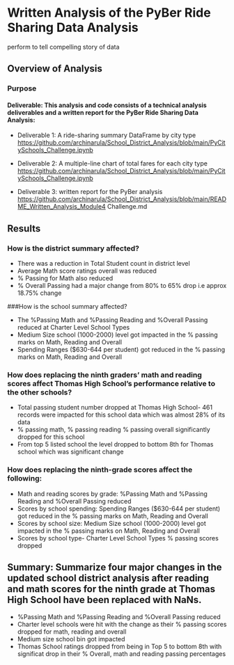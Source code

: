 # Written Analysis of the PyBer Ride Sharing Data Analysis
perform to tell compelling story of data


## Overview of Analysis


### Purpose


#### Deliverable: This analysis and code consists of a technical analysis deliverables and a written report for the PyBer Ride Sharing Data Analysis:
- Deliverable 1: A ride-sharing summary DataFrame by city type
https://github.com/archinarula/School_District_Analysis/blob/main/PyCitySchools_Challenge.ipynb

- Deliverable 2: A multiple-line chart of total fares for each city type
https://github.com/archinarula/School_District_Analysis/blob/main/PyCitySchools_Challenge.ipynb

- Deliverable 3:  written report for the PyBer analysis 
https://github.com/archinarula/School_District_Analysis/blob/main/README_Written_Analysis_Module4 Challenge.md

## Results

### How is the district summary affected?
- There was a reduction in Total Student count in district level
- Average Math score ratings overall was reduced
- % Passing for Math also reduced
- % Overall Passing had a major change from 80% to 65% drop i.e approx 18.75% change

###How is the school summary affected?
- The %Passing Math and %Passing Reading and %Overall Passing reduced at Charter Level School Types
- Medium Size school (1000-2000) level got impacted in the % passing marks on Math, Reading and Overall
- Spending Ranges ($630-644 per student) got reduced in the % passing marks on Math, Reading and Overall

### How does replacing the ninth graders’ math and reading scores affect Thomas High School’s performance relative to the other schools?
- Total passing student number dropped at Thomas High School- 461 records were impacted for this school data which was almost 28% of its data
-  % passing math, % passing reading % passing overall significantly dropped for this school
- From top 5 listed school the level dropped to bottom 8th for Thomas school which was significant change

### How does replacing the ninth-grade scores affect the following:
- Math and reading scores by grade: %Passing Math and %Passing Reading and %Overall Passing reduced
- Scores by school spending: Spending Ranges ($630-644 per student) got reduced in the % passing marks on Math, Reading and Overall
- Scores by school size: Medium Size school (1000-2000) level got impacted in the % passing marks on Math, Reading and Overall
- Scores by school type- Charter Level School Types % passing scores dropped


## Summary: Summarize four major changes in the updated school district analysis after reading and math scores for the ninth grade at Thomas High School have been replaced with NaNs.
-  %Passing Math and %Passing Reading and %Overall Passing reduced
- Charter level schools were hit with the change as their % passing scores dropped for math, reading and overall
- Medium size school bin got impacted
- Thomas School ratings dropped from being in Top 5 to bottom 8th with significat drop in their % Overall, math and reading passing percentages




